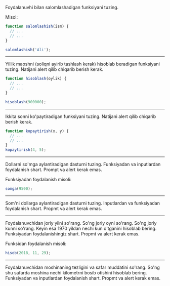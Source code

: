 Foydalanuvhi bilan salomlashadigan funksiyani tuzing.

Misol:
```js
function salomlashish(ism) {
  // ...
  // ...
}

salomlashish('Ali');
```

---

Yillik maoshni (soliqni ayirib tashlash kerak) hisoblab beradigan funksiyani tuzing. Natijani alert qilib chiqarib berish kerak.

```js
function hisoblash(oylik) {
  // ...
  // ...
}

hisoblash(900000);
```


----


Ikkita sonni ko'paytiradigan funksiyani tuzing. Natijani alert qilib chiqarib berish kerak.

```js
function kopaytirish(x, y) {
  // ...
  // ...
}
kopaytirish(4, 5);
```

---

Dollarni so'mga aylantiradigan dasturni tuzing. Funksiyadan va inputlardan foydalanish shart. Prompt va alert kerak emas.

Funksiyadan foydalanish misoli:
```js
somga(9500);
```

----

Som'ni dollarga aylantiradigan dasturni tuzing. Inputlardan va funksiyadan foydalanish shart. Propmt va alert kerak emas.

---

Foydalanuvchidan joriy yilni so'rang. So'ng joriy oyni so'rang. So'ng joriy kunni so'rang. Keyin esa 1970 yildan nechi kun o'tganini hisoblab bering. Funksiyadan foydalanishingiz shart. Propmt va alert kerak emas.

Funksidan foydalanish misoli:
```js
hisob(2018, 11, 29);
```

---

Foydalanuvchidan moshinaning tezligini va safar muddatini so'rang. So'ng shu safarda moshina nechi kilometrni bosib otishini hisoblab bering. Funksiyadan va inputlardan foydalanish shart. Propmt va alert kerak emas.
